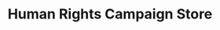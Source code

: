 ---
title: "Human Rights Campaign Store"
url: /provincetown/human-rights-campaign-store/
shop: Dorfladen
---
